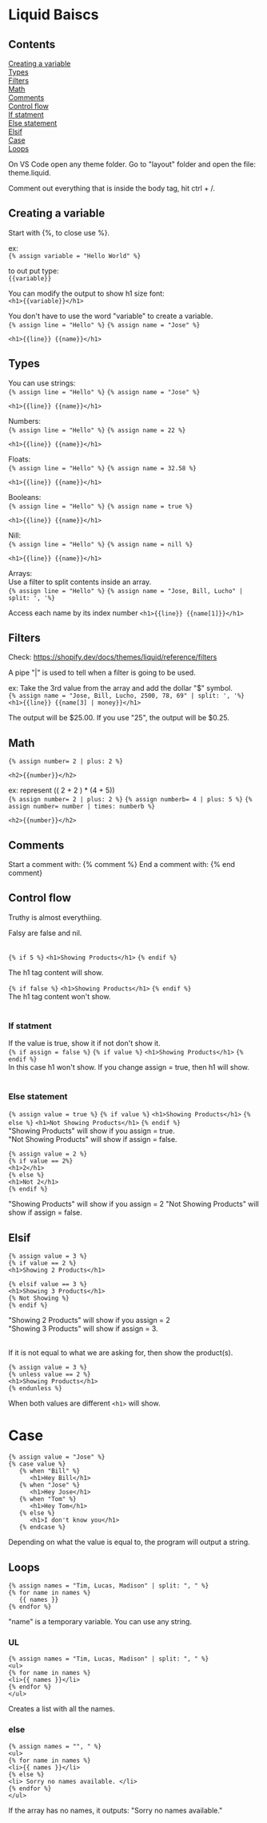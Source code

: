 # Liquid Baiscs

## Contents
[Creating a variable](#Creating-a-variable)  
[Types](#Types)  
[Filters](#Filters)  
[Math](#Math)   
[Comments](#Comments)  
[Control flow](#Control-flow)   
[If statment](#If-statment)   
[Else statement](#Else-statement)  
[Elsif](#Elsif)  
[Case](#Case)  
[Loops](#Loops)  




On VS Code open any theme folder. Go to "layout" folder and open the file: theme.liquid.  

Comment out everything that is inside the body tag, hit ctrl + /.  

## Creating a variable

Start with {%, to close use %}.  

ex:   
```{% assign variable = "Hello World" %}```

to out put type:  
```{{variable}}```

You can modify the output to show h1 size font:  
```<h1>{{variable}}</h1>```

You don't have to use the word "variable" to create a variable.  
```{% assign line = "Hello" %}```
```{% assign name = "Jose" %}```

```<h1>{{line}} {{name}}</h1>```

## Types

You can use strings:  
```{% assign line = "Hello" %}```
```{% assign name = "Jose" %}```

```<h1>{{line}} {{name}}</h1>```

Numbers:  
```{% assign line = "Hello" %}```
```{% assign name = 22 %}```

```<h1>{{line}} {{name}}</h1>```

Floats:  
```{% assign line = "Hello" %}```
```{% assign name = 32.58 %}```

```<h1>{{line}} {{name}}</h1>```

Booleans:  
```{% assign line = "Hello" %}```
```{% assign name = true %}```

```<h1>{{line}} {{name}}</h1>```

Nill:  
```{% assign line = "Hello" %}```
```{% assign name = nill %}```

```<h1>{{line}} {{name}}</h1>```

Arrays:  
Use a filter to split contents inside an array.  
```{% assign line = "Hello" %}```
```{% assign name = "Jose, Bill, Lucho" | split: ', '%}```

Access each name by its index number
```<h1>{{line}} {{name[1]}}</h1>```

## Filters
Check: https://shopify.dev/docs/themes/liquid/reference/filters

A pipe "|" is used to tell when a filter is going to be used.  

ex:  Take the 3rd value from the array and add the dollar "$" symbol.  
```{% assign name = "Jose, Bill, Lucho, 2500, 78, 69" | split: ', '%}```
```<h1>{{line}} {{name[3] | money}}</h1>```

The output will be $25.00. If you use "25", the output will be $0.25.  

## Math  

```{% assign number= 2 | plus: 2 %}```

```<h2>{{number}}</h2>```

ex: represent (( 2 + 2 ) * (4 + 5))  
```{% assign number= 2 | plus: 2 %}```
```{% assign numberb= 4 | plus: 5 %}```
```{% assign number= number | times: numberb %}```

```<h2>{{number}}</h2>```

## Comments

Start a comment with: {% comment %}
End a comment with: {% end comment}  

## Control flow

Truthy is almost everythiing.  

Falsy are false and nil.  
&nbsp;    

```{% if 5 %}```
```<h1>Showing Products</h1>```
```{% endif %}```

The h1 tag content will show.
&nbsp;  

```{% if false %}```
```<h1>Showing Products</h1>```
```{% endif %}```  
The h1 tag content won't show.  
&nbsp;  

### If statment  
If the value is true, show it if not don't show it.  
```{% if assign = false %}```
```{% if value %}```
```<h1>Showing Products</h1>```
```{% endif %}```  
In this case h1 won't show. If you change assign = true, then h1 will show.  
&nbsp;   

### Else statement 
```{% assign value = true %}```
```{% if value %}```
```<h1>Showing Products</h1>```
```{% else %}```
```<h1>Not Showing Products</h1>```
```{% endif %}```  
"Showing Products" will show if you assign = true.  
"Not Showing Products" will show if assign = false.
&nbsp;   

```
{% assign value = 2 %}  
{% if value == 2%}
<h1>2</h1>
{% else %}
<h1>Not 2</h1>
{% endif %}
```  
"Showing Products" will show if you assign = 2 
"Not Showing Products" will show if assign = false.
&nbsp;   

## Elsif

```
{% assign value = 3 %}  
{% if value == 2 %}
<h1>Showing 2 Products</h1>

{% elsif value == 3 %}  
<h1>Showing 3 Products</h1>  
{% Not Showing %}   
{% endif %}   
``` 
"Showing 2 Products" will show if you assign = 2  
"Showing 3 Products" will show if assign = 3.  
&nbsp;  

If it is not equal to what we are asking for, then show the product(s).
```
{% assign value = 3 %}  
{% unless value == 2 %}
<h1>Showing Products</h1>
{% endunless %}  
```
When both values are different ```<h1>``` will show. 
&nbsp;  

# Case
```
{% assign value = "Jose" %}  
{% case value %}
   {% when "Bill" %}
      <h1>Hey Bill</h1>
   {% when "Jose" %}
      <h1>Hey Jose</h1>
   {% when "Tom" %}
      <h1>Hey Tom</h1>
   {% else %}
      <h1>I don't know you</h1>
   {% endcase %}
```
Depending on what the value is equal to, the program will output a string.  

## Loops

```
{% assign names = "Tim, Lucas, Madison" | split: ", " %}
{% for name in names %}
   {{ names }}
{% endfor %}
```  
"name" is a temporary variable. You can use any string. 

### UL
```
{% assign names = "Tim, Lucas, Madison" | split: ", " %}
<ul>
{% for name in names %}
<li>{{ names }}</li>
{% endfor %}
</ul>
```  
Creates a list with all the names.  

### else

```
{% assign names = "", " %}
<ul>
{% for name in names %}
<li>{{ names }}</li>
{% else %}
<li> Sorry no names available. </li>
{% endfor %}
</ul>
```  
If the array has no names, it outputs: "Sorry no names available."
